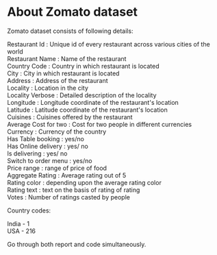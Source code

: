 # About Zomato dataset

Zomato dataset consists of following details:

Restaurant Id : Unique id of every restaurant across various cities of the world  
Restaurant Name : Name of the restaurant  
Country Code : Country in which restaurant is located  
City : City in which restaurant is located  
Address : Address of the restaurant  
Locality : Location in the city  
Locality Verbose : Detailed description of the locality  
Longitude : Longitude coordinate of the restaurant's location  
Latitude : Latitude coordinate of the restaurant's location  
Cuisines : Cuisines offered by the restaurant  
Average Cost for two : Cost for two people in different currencies  
Currency : Currency of the country  
Has Table booking : yes/no  
Has Online delivery : yes/ no  
Is delivering : yes/ no  
Switch to order menu : yes/no  
Price range : range of price of food  
Aggregate Rating : Average rating out of 5  
Rating color : depending upon the average rating color  
Rating text : text on the basis of rating of rating  
Votes : Number of ratings casted by people  

Country codes:

India - 1  
USA - 216


Go through both report and code simultaneously.
